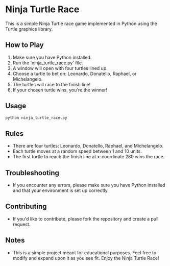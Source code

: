 # Ninja Turtle Race

This is a simple Ninja Turtle race game implemented in Python using the Turtle graphics library.

## How to Play

1. Make sure you have Python installed.
2. Run the 'ninja_turtle_race.py' file.
3. A window will open with four turtles lined up.
4. Choose a turtle to bet on: Leonardo, Donatello, Raphael, or Michelangelo.
5. The turtles will race to the finish line!
6. If your chosen turtle wins, you're the winner!

## Usage

```bash
python ninja_turtle_race.py
```

## Rules

- There are four turtles: Leonardo, Donatello, Raphael, and Michelangelo.
- Each turtle moves at a random speed between 1 and 10 units.
- The first turtle to reach the finish line at x-coordinate 280 wins the race.

## Troubleshooting

- If you encounter any errors, please make sure you have Python installed and that your environment is set up correctly.

## Contributing

- If you'd like to contribute, please fork the repository and create a pull request.

## Notes

- This is a simple project meant for educational purposes. Feel free to modify and expand upon it as you see fit. Enjoy the Ninja Turtle Race!
